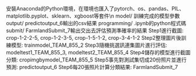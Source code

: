 安裝Anaconda的Python環境，在環境也匯入了pytorch、os、pandas、PIL、matplotlib.pyplot、sklearn、xgboost等套件\n
model/ 訓練完成的模型參數
output/ predictoutput_6輸出的csv結果
programming/ .ipynb的python程式碼
submit/ FarmlandSubmit_7輸出交出去評估預測準確率的結果
Step1進行截圖: crop-1-2-2-5, crop-1-2-3-5, crop-1-5-1-2, crop-3-4-1-2
Step2整理圖片後訓練模型: trainmodel_TEAM_855_2
Step3隨機挑選訊連集圖片進行評估: modeltest1_TEAM_855_3, modeltest2_TEAM_855_4
Step4儲存的模型進行截圖分類: cropimgbymodel_TEAM_855_5
Step5事先對測試集切成20份照片並進行預測: predictoutput_6
Step6每20張照片計算分類結果: FarmlandSubmit_7
